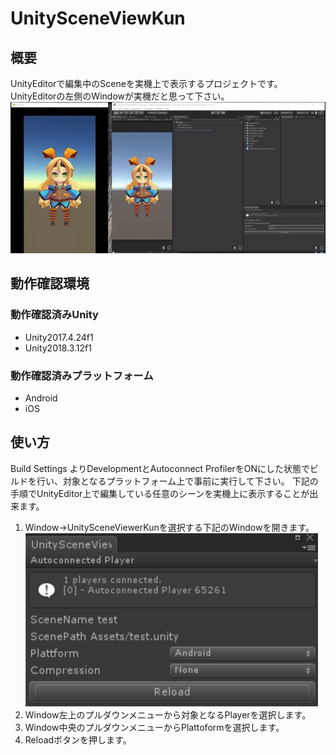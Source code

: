 # UnitySceneViewKun
## 概要
UnityEditorで編集中のSceneを実機上で表示するプロジェクトです。<br/>
UnityEditorの左側のWindowが実機だと思って下さい。
![alt text](doc/image/19a2fbac14b1d38f16ad853be9a6402b.gif)
## 動作確認環境
### 動作確認済みUnity
- Unity2017.4.24f1
- Unity2018.3.12f1
### 動作確認済みプラットフォーム
- Android
- iOS

## 使い方
Build Settings よりDevelopmentとAutoconnect ProfilerをONにした状態でビルドを行い、対象となるプラットフォーム上で事前に実行して下さい。
下記の手順でUnityEditor上で編集している任意のシーンを実機上に表示することが出来ます。

1. Window->UnitySceneViewerKunを選択する下記のWindowを開きます。<br/>
![alt text](doc/image/e0cfd85ee878a9e9108d618eb0c4a1cb.png)
2. Window左上のプルダウンメニューから対象となるPlayerを選択します。
3. Window中央のプルダウンメニューからPlattoformを選択します。
4. Reloadボタンを押します。
